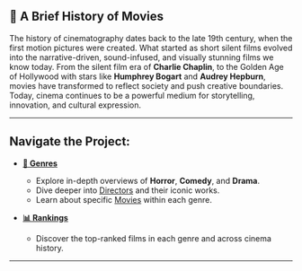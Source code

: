 ## 🎥 A Brief History of Movies

The history of cinematography dates back to the late 19th century, when the first motion pictures were created. What started as short silent films evolved into the narrative-driven, sound-infused, and visually stunning films we know today. From the silent film era of **Charlie Chaplin**, to the Golden Age of Hollywood with stars like **Humphrey Bogart** and **Audrey Hepburn**, movies have transformed to reflect society and push creative boundaries. Today, cinema continues to be a powerful medium for storytelling, innovation, and cultural expression.

---

## Navigate the Project:

- **[📂 Genres](./genres2.md)**
    - Explore in-depth overviews of **Horror**, **Comedy**, and **Drama**.
    - Dive deeper into [Directors](./directors.md) and their iconic works.
    - Learn about specific [Movies](./movies.md) within each genre.
    
- **[📊 Rankings](./rankings.md)**
    - Discover the top-ranked films in each genre and across cinema history.

---
